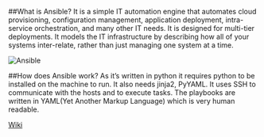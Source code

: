 ##What is Ansible?
It is a simple IT automation engine that automates cloud provisioning, configuration management, application deployment, intra-service orchestration, and many other IT needs.
It is designed for multi-tier deployments.
It models the IT infrastructure by describing how all of your systems inter-relate, rather than just managing one system at a time.

![Ansible](https://raw.githubusercontent.com/adithyakhamithkar/ansible/master/roles/roles/images/Ansible.png)

##How does Ansible work?
As it’s written in python it requires python to be installed on the machine to run. It also needs jinja2, PyYAML.
It uses SSH to communicate with the hosts and to execute tasks.
The playbooks are written in YAML(Yet Another Markup Language) which is very human readable.

[Wiki](http://docs.ansible.com/)
